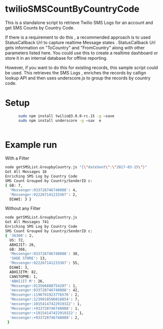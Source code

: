 # twilioSMSCountByCountryCode
This is a standalone script to retrieve Twilio SMS Logs for an account and get SMS Counts by Country Code.

If there is a requirement to do this , a recommended approach is to used StatusCallback Url to capture realtime Message states . StatusCallback Url gets information on "ToCountry" and "FromCountry" along with other parameters listed here. You could use this to create a realtime dashboard or store it in an internal database for offline reporting.

However, if you want to do this for existing records, this sample script could be used. This retrieves the SMS Logs , enriches the records by callign lookup API and then uses underscore.js to group the records by country code.

# Setup

```bash
      sudo npm install twilio@3.0.0-rc.15 -g —save
      sudo npm install underscore -g —sav  e
 
```

# Example run

With a Filter 
```bash
node getSMSList.GroupbyCountry.js "{\"dateSent\":\"2017-03-15\"}"
Got All Messages 16
Enriching SMS Log by Country Code
SMS Count Grouped by Country/SenderID c:
{ GB: 7,
  'Messenger:933728746748088': 4,
  'Messenger:922267141233367': 2,
  DIAWI: 3 }
```

Without any Filter
```bash
node getSMSList.GroupbyCountry.js
Got All Messages 741
Enriching SMS Log by Country Code
SMS Count Grouped by Country/SenderID c:
{ '36300': 2,
  US: 72,
  ABHIJIT: 26,
  GB: 366,
  'Messenger:933728746748088': 38,
  'SHOE STORE': 13,
  'Messenger:922267141233367': 55,
  DIAWI: 3,
  ABHIJITM: 82,
  CANSTOPME: 1,
  'ABHIJIT M': 26,
  'Messenger:913566888754207': 1,
  'messenger:933728746748088': 42,
  'Messenger:1196791923776576': 2,
  'Messenger:1239918596018854': 7,
  'messenger:10154147422919322': 1,
  'Messenger:+933728746748088': 1,
  'messenger:+10154147422919322': 1,
  'messenger:+933728746748088': 2,
 }
```
